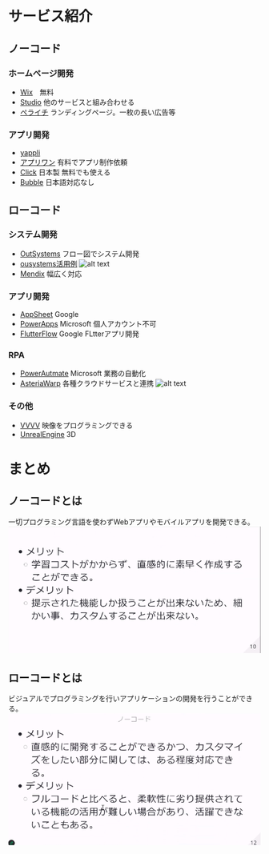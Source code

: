 
# サービス紹介

## ノーコード

### ホームページ開発

- [Wix](https://ja.wix.com/)　無料
- [Studio](https://studio.design/ja) 他のサービスと組み合わせる
- [ペライチ](https://peraichi.com/) ランディングページ。一枚の長い広告等
  
### アプリ開発

- [yappli](https://yapp.li/)
- [アプリワン](https://appli1.jp/) 有料でアプリ制作依頼
- [Click](https://click.dev/) 日本製 無料でも使える
- [Bubble](https://bubble.io/) 日本語対応なし

## ローコード

### システム開発

- [OutSystems](https://www.outsystems.com/ja-jp/) フロー図でシステム開発
- [ousystems活用例](https://www.dcs.co.jp/knowledge/column/outsystems/)
  ![alt text](image-3.png)
- [Mendix](https://www.mendix.com/ja/) 幅広く対応

### アプリ開発

- [AppSheet](https://cloud.google.com/appsheet?hl=ja) Google
- [PowerApps](https://www.microsoft.com/ja-jp/power-platform/products/power-apps) Microsoft 個人アカウント不可
- [FlutterFlow](https://flutterflow.io/) Google FLtterアプリ開発

### RPA

- [PowerAutmate](https://www.microsoft.com/ja-jp/power-platform/products/power-automate) Microsoft 業務の自動化
- [AsteriaWarp](https://www.asteria.com/jp/warp/) 各種クラウドサービスと連携
![alt text](image-6.png)

### その他

- [VVVV](https://visualprogramming.net/) 映像をプログラミングできる
- [UnrealEngine](https://www.unrealengine.com/ja) 3D
  
# まとめ

## ノーコードとは
一切プログラミング言語を使わずWebアプリやモバイルアプリを開発できる。
![alt text](image-10.png)

## ローコードとは

ビジュアルでプログラミングを行いアプリケーションの開発を行うことができる。
![alt text](image-11.png)
